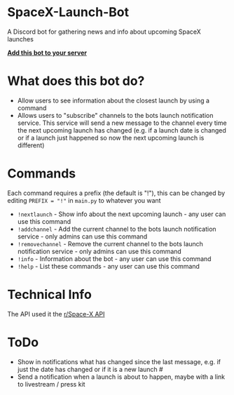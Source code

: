# SpaceX-Launch-Bot

A Discord bot for gathering news and info about upcoming SpaceX launches

[**Add this bot to your server**](https://discordapp.com/oauth2/authorize?client_id=411618411169447950&scope=bot&permissions=248896)

# What does this bot do?

 - Allow users to see information about the closest launch by using a command
 - Allows users to "subscribe" channels to the bots launch notification service. This service will send a new message to the channel every time the next upcoming launch has changed (e.g. if a launch date is changed or if a launch just happened so now the next upcoming launch is different)

# Commands

Each command requires a prefix (the default is "!"), this can be changed by editing `PREFIX = "!"` in `main.py` to whatever you want

 - `!nextlaunch` - Show info about the next upcoming launch - any user can use this command
 - `!addchannel` - Add the current channel to the bots launch notification service - only admins can use this command
 - `!removechannel` - Remove the current channel to the bots launch notification service - only admins can use this command
 - `!info` - Information about the bot - any user can use this command
 - `!help` - List these commands - any user can use this command
 
 # Technical Info
 
 The API used it the [r/Space-X API](https://github.com/r-spacex/SpaceX-API)

# ToDo

 - Show in notifications what has changed since the last message, e.g. if just the date has changed or if it is a new launch #
 - Send a notification when a launch is about to happen, maybe with a link to livestream / press kit
